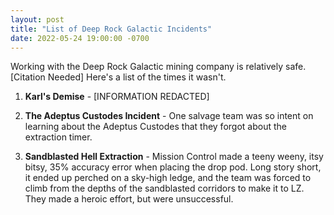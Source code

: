 ```yaml
---
layout: post
title: "List of Deep Rock Galactic Incidents"
date: 2022-05-24 19:00:00 -0700
---
```


Working with the Deep Rock Galactic mining company is relatively safe. [Citation Needed] Here's a list of the times it wasn't. 

1. **Karl's Demise** - [INFORMATION REDACTED]

2. **The Adeptus Custodes Incident** - One salvage team was so intent on learning about the Adeptus Custodes that they forgot about the extraction timer. 

3. **Sandblasted Hell Extraction** - Mission Control made a teeny weeny, itsy bitsy, 35% accuracy error when placing the drop pod. Long story short, it ended up perched on a sky-high ledge, and the team was forced to climb from the depths of the sandblasted corridors to make it to LZ. They made a heroic effort, but were unsuccessful.
